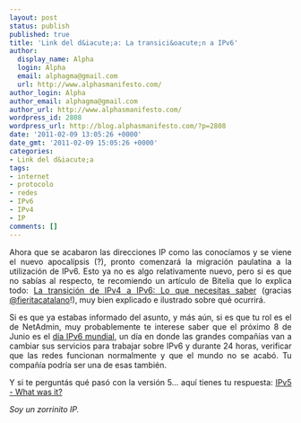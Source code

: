 ```yaml
---
layout: post
status: publish
published: true
title: 'Link del d&iacute;a: La transici&oacute;n a IPv6'
author:
  display_name: Alpha
  login: Alpha
  email: alphagma@gmail.com
  url: http://www.alphasmanifesto.com/
author_login: Alpha
author_email: alphagma@gmail.com
author_url: http://www.alphasmanifesto.com/
wordpress_id: 2808
wordpress_url: http://blog.alphasmanifesto.com/?p=2808
date: '2011-02-09 13:05:26 +0000'
date_gmt: '2011-02-09 15:05:26 +0000'
categories:
- Link del d&iacute;a
tags:
- internet
- protocolo
- redes
- IPv6
- IPv4
- IP
comments: []
---
```

<p style="text-align: justify;">Ahora que se acabaron las direcciones IP como las conoc&iacute;amos y se viene el nuevo apocal&iacute;psis (?), pronto comenzar&aacute; la migraci&oacute;n paulatina a la utilizaci&oacute;n de IPv6. Esto ya no es algo relativamente nuevo, pero si es que no sab&iacute;as al respecto, te recomiendo un art&iacute;culo de Bitelia que lo explica todo: <a href="http://bitelia.com/2011/02/transicion-ipv4-a-ipv6-lo-que-necesitas-saber">La transici&oacute;n de IPv4 a IPv6: Lo que necesitas saber</a> (gracias <a href="http://twitter.com/fieritacatalano/status/34979774560468993">@fieritacatalano</a>!), muy bien explicado e ilustrado sobre qu&eacute; ocurrir&aacute;.</p>
<p style="text-align: justify;">Si es que ya estabas informado del asunto, y m&aacute;s a&uacute;n, si es que tu rol es el de NetAdmin, muy probablemente te interese saber que el pr&oacute;ximo 8 de Junio es el <a href="http://isoc.org/wp/worldipv6day/">d&iacute;a IPv6 mundial</a>, un d&iacute;a en donde las grandes compa&ntilde;&iacute;as van a cambiar sus servicios para trabajar sobre IPv6 y durante 24 horas, verificar que las redes funcionan normalmente y que el mundo no se acab&oacute;. Tu compa&ntilde;&iacute;a podr&iacute;a ser una de esas tambi&eacute;n.</p>
<p style="text-align: justify;">Y si te pergunt&aacute;s qu&eacute; pas&oacute; con la versi&oacute;n 5... aqu&iacute; tienes tu respuesta: <a href="http://etherealmind.com/what-was-ipv5-version-5-ip/">IPv5 - What was it?</a></p>
<p style="text-align: justify;"><em>Soy un zorrinito IP.</em></p>
